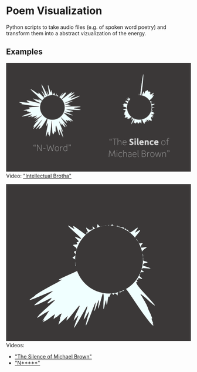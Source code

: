 # Poem Visualization
Python scripts to take audio files (e.g. of spoken word poetry) and transform them into a abstract vizualization of the energy.

## Examples
![Intellectual Brotha Poem Vizualization](data/demo_1.png)
Video: ["Intellectual Brotha"](https://www.youtube.com/watch?v=lMGJ6fK2I9s)

![Other Poem Vizualizations](data/demo_2.png)
Videos: 
* ["The Silence of Michael Brown"](https://www.youtube.com/watch?v=kYVwLbVInaE)
* ["N*****"](https://www.youtube.com/watch?v=KApPT_XTEYs&t=1s)
